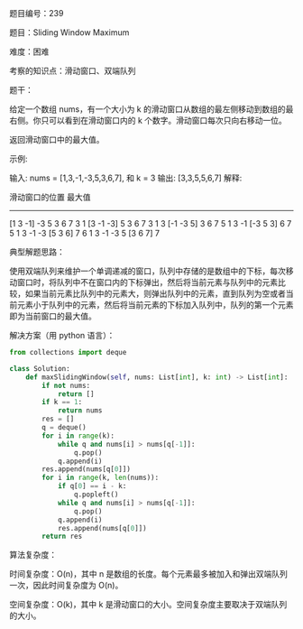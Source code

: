 题目编号：239

题目：Sliding Window Maximum

难度：困难

考察的知识点：滑动窗口、双端队列

题干：

给定一个数组 nums，有一个大小为 k 的滑动窗口从数组的最左侧移动到数组的最右侧。你只可以看到在滑动窗口内的 k 个数字。滑动窗口每次只向右移动一位。

返回滑动窗口中的最大值。

示例:

输入: nums = [1,3,-1,-3,5,3,6,7], 和 k = 3
输出: [3,3,5,5,6,7] 
解释: 

  滑动窗口的位置                最大值
---------------               -----
[1  3  -1] -3  5  3  6  7       3
 1 [3  -1  -3] 5  3  6  7       3
 1  3 [-1  -3  5] 3  6  7       5
 1  3  -1 [-3  5  3] 6  7       5
 1  3  -1  -3 [5  3  6] 7       6
 1  3  -1  -3  5 [3  6  7]      7

典型解题思路：

使用双端队列来维护一个单调递减的窗口，队列中存储的是数组中的下标，每次移动窗口时，将队列中不在窗口内的下标弹出，然后将当前元素与队列中的元素比较，如果当前元素比队列中的元素大，则弹出队列中的元素，直到队列为空或者当前元素小于队列中的元素，然后将当前元素的下标加入队列中，队列的第一个元素即为当前窗口的最大值。

解决方案（用 python 语言）：

```python
from collections import deque

class Solution:
    def maxSlidingWindow(self, nums: List[int], k: int) -> List[int]:
        if not nums:
            return []
        if k == 1:
            return nums
        res = []
        q = deque()
        for i in range(k):
            while q and nums[i] > nums[q[-1]]:
                q.pop()
            q.append(i)
        res.append(nums[q[0]])
        for i in range(k, len(nums)):
            if q[0] == i - k:
                q.popleft()
            while q and nums[i] > nums[q[-1]]:
                q.pop()
            q.append(i)
            res.append(nums[q[0]])
        return res
```

算法复杂度：

时间复杂度：O(n)，其中 n 是数组的长度。每个元素最多被加入和弹出双端队列一次，因此时间复杂度为 O(n)。

空间复杂度：O(k)，其中 k 是滑动窗口的大小。空间复杂度主要取决于双端队列的大小。